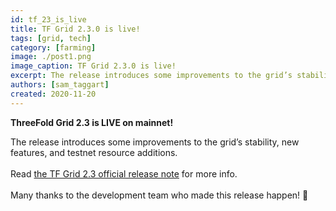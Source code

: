 ```yaml
---
id: tf_23_is_live
title: TF Grid 2.3.0 is live!
tags: [grid, tech]
category: [farming]
image: ./post1.png
image_caption: TF Grid 2.3.0 is live!
excerpt: The release introduces some improvements to the grid’s stability, new features, and testnet resource additions. You can read more within!
authors: [sam_taggart]
created: 2020-11-20
---
```


**ThreeFold Grid 2.3 is LIVE on mainnet!**

The release introduces some improvements to the grid’s stability, new features, and testnet resource additions.
<br/>
<br/>
Read [the TF Grid 2.3 official release note](https://manual.threefold.io/#/release_notes_2.3.0) for more info.
<br/>
<br/>
Many thanks to the development team who made this release happen! 👏
